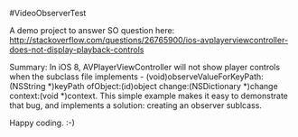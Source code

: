 #VideoObserverTest

A demo project to answer SO question here: http://stackoverflow.com/questions/26765900/ios-avplayerviewcontroller-does-not-display-playback-controls

Summary: In iOS 8, AVPlayerViewController will not show player controls when the subclass file implements - (void)observeValueForKeyPath:(NSString *)keyPath ofObject:(id)object change:(NSDictionary *)change context:(void *)context. This simple example makes it easy to demonstrate that bug, and implements a solution: creating an observer sublcass.

Happy coding. :-)